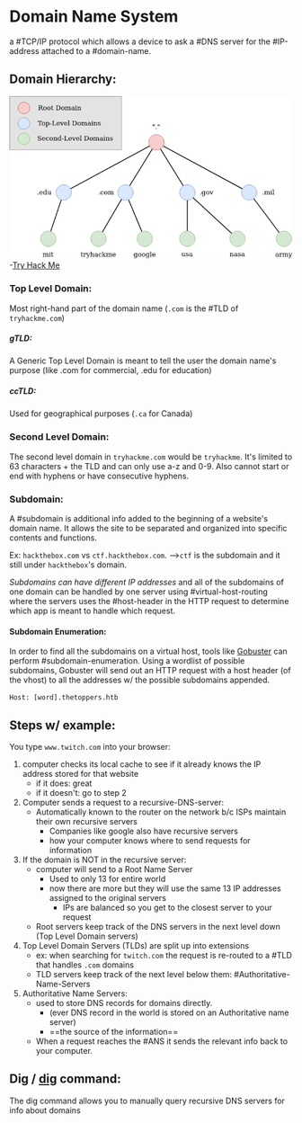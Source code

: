 
# Domain Name System
a #TCP/IP protocol which allows a device to ask a #DNS server for the #IP-address attached to a #domain-name.

## Domain Hierarchy:
![](/networking/networking-pics/DNS-1.png)
-[Try Hack Me](https://tryhackme.com/room/dnsindetail)

### Top Level Domain:
Most right-hand part of the domain name (`.com` is the #TLD of `tryhackme.com`)

##### gTLD:
A Generic Top Level Domain is meant to tell the user the domain name's purpose (like .com for commercial, .edu for education)

##### ccTLD:
Used for geographical purposes (`.ca` for Canada)

### Second Level Domain:
The second level domain in `tryhackme.com` would be `tryhackme`. It's limited to 63 characters + the TLD and can only use a-z and 0-9. Also cannot start or end with hyphens or have consecutive hyphens.

### Subdomain:
A #subdomain is additional info added to the beginning of a website's domain name. It allows the site to be separated and organized into specific contents and functions.

Ex: `hackthebox.com` vs `ctf.hackthebox.com`. -->`ctf` is the subdomain and it still under `hackthebox`'s domain.

*Subdomains can have different IP addresses* and all of the subdomains of one domain can be handled by one server using #virtual-host-routing where the servers uses the #host-header in the HTTP request to determine which app is meant to handle which request.

#### Subdomain Enumeration:
In order to find all the subdomains on a virtual host, tools like [Gobuster](/cybersecurity/tools/gobuster.md) can perform #subdomain-enumeration. Using a wordlist of possible subdomains, Gobuster will send out an HTTP request with a host header (of the vhost) to all the addresses w/ the possible subdomains appended.
```
Host: [word].thetoppers.htb
```

## Steps w/ example:
You type `www.twitch.com` into your browser:
1. computer checks its local cache to see if it already knows the IP address stored for that website
	- if it does: great
	- if it doesn't: go to step 2
2. Computer sends a request to a recursive-DNS-server:
	- Automatically known to the router on the network b/c ISPs maintain their own recursive servers
		- Companies like google also have recursive servers
		- how your computer knows where to send requests for information
3. If the domain is NOT in the recursive server:
	- computer will send to a Root Name Server
		- Used to only 13 for entire world
		- now there are more but they will use the same 13 IP addresses assigned to the original servers
			- IPs are balanced so you get to the closest server to your request
	- Root servers keep track of the DNS servers in the next level down (Top Level Domain servers)
4. Top Level Domain Servers (TLDs) are split up into extensions
	- ex: when searching for `twitch.com` the request is re-routed to a #TLD that handles `.com` domains
	- TLD servers keep track of the next level below them: #Authoritative-Name-Servers
5. Authoritative Name Servers:
	- used to store DNS records for domains directly.
		- (ever DNS record in the world is stored on an Authoritative name server)
		- ==the source of the information==
	- When a request reaches the #ANS it sends the relevant info back to your computer.

## Dig / [dig](dig.md) command:
The dig command allows you to manually query recursive DNS servers for info about domains